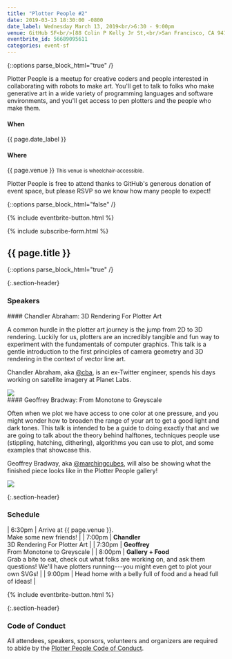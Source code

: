```yaml
---
title: "Plotter People #2"
date: 2019-03-13 18:30:00 -0800
date_label: Wednesday March 13, 2019<br/>6:30 - 9:00pm
venue: GitHub SF<br/>[88 Colin P Kelly Jr St,<br/>San Francisco, CA 94107](https://goo.gl/maps/fY73YaqfztR2)
eventbrite_id: 56689095611
categories: event-sf
---
```


{::options parse_block_html="true" /}

Plotter People is a meetup for creative coders and people interested in
collaborating with robots to make art. You'll get to talk to folks who make
generative art in a wide variety of programming languages and software
environments, and you'll get access to pen plotters and the people who make
them.

<div class="when-and-where">
<div class="when">
<h4>When</h4>
{{ page.date_label }}
</div>
<div class="where">
<h4>Where</h4>
{{ page.venue }}
<small>This venue is wheelchair-accessible.</small>
</div>
</div>

Plotter People is free to attend thanks to GitHub's generous donation of event
space, but please RSVP so we know how many people to expect!

{::options parse_block_html="false" /}

{% include eventbrite-button.html %}

{% include subscribe-form.html %}

<div class="squiggly">
	<h2>{{ page.title }}</h2>
</div>

{::options parse_block_html="true" /}

{:.section-header}
### Speakers

<div class="speaker">
<div class="speaker-description">
#### Chandler Abraham: 3D Rendering For Plotter Art

A common hurdle in the plotter art journey is the jump from 2D to 3D rendering. Luckily for us, plotters are an incredibly tangible and fun way to experiment with the fundamentals of computer graphics. This talk is a gentle introduction to the first principles of camera geometry and 3D rendering in the context of vector line art.

Chandler Abraham, aka [@cba](https://twitter.com/cba), is an ex-Twitter engineer, spends his days working on satellite imagery at Planet Labs.

</div>
<img src="{{ site.baseurl }}/assets/img/chandler.jpg" class="speaker-image" />
</div>


<div class="speaker">
<div class="speaker-description">
#### Geoffrey Bradway: From Monotone to Greyscale

Often when we plot we have access to one color at one pressure, and you might wonder how to broaden the range of your art to get a good light and dark tones. This talk is intended to be a guide to doing exactly that and we are going to talk about the theory behind halftones, techniques people use (stippling, hatching, dithering), algorithms you can use to plot, and some examples that showcase this.

Geoffrey Bradway, aka [@marchingcubes](https://instagram.com/marchingcubes), will also be showing what the finished piece looks like in the Plotter People gallery!

</div>
<img src="{{ site.baseurl }}/assets/img/geoffrey.jpg" class="speaker-image" />
</div>

{:.section-header}
### Schedule

| 6:30pm | Arrive at {{ page.venue }}.<br/>Make some new friends! |
| 7:00pm | **Chandler**<br/>3D Rendering For Plotter Art |
| 7:30pm | **Geoffrey**<br/>From Monotone to Greyscale |
| 8:00pm | **Gallery + Food**<br/>Grab a bite to eat, check out what folks are working on, and ask them questions! We'll have plotters running---you might even get to plot your own SVGs! |
| 9:00pm | Head home with a belly full of food and a head full of ideas! |

{% include eventbrite-button.html %}

{:.section-header}
### Code of Conduct

All attendees, speakers, sponsors, volunteers and organizers are required to
abide by the [Plotter People Code of Conduct][coc].

[coc]: /conduct.html

<script src="https://www.eventbrite.com/static/widgets/eb_widgets.js"></script>
<script type="text/javascript">
(window.rsvpIds || []).forEach(function (id) {
	window.EBWidgets.createWidget({
		widgetType: 'checkout',
		eventId: '{{ page.eventbrite_id }}',
		modal: true,
		modalTriggerElementId: id,
		onOrderComplete: function() {},
	})
})
</script>
